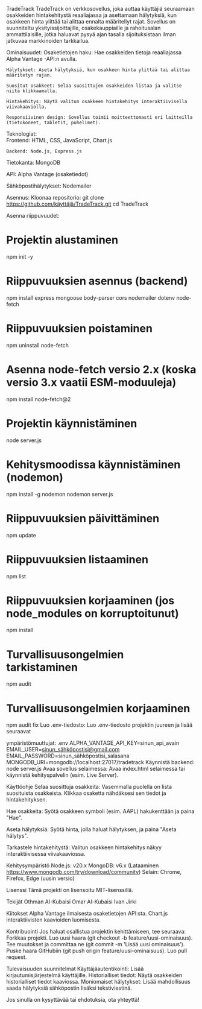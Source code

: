 TradeTrack
TradeTrack on verkkosovellus, joka auttaa käyttäjiä seuraamaan osakkeiden hintakehitystä reaaliajassa ja asettamaan hälytyksiä, kun osakkeen hinta ylittää tai alittaa ennalta määritellyt rajat. Sovellus on suunniteltu yksityissijoittajille, osakekauppiaille ja rahoitusalan ammattilaisille, jotka haluavat pysyä ajan tasalla sijoituksistaan ilman jatkuvaa markkinoiden tarkkailua.

Ominaisuudet:
    Osaketietojen haku: Hae osakkeiden tietoja reaaliajassa Alpha Vantage -API:n avulla.

    Hälytykset: Aseta hälytyksiä, kun osakkeen hinta ylittää tai alittaa määritetyn rajan.

    Suositut osakkeet: Selaa suosittujen osakkeiden listaa ja valitse niitä klikkaamalla.

    Hintakehitys: Näytä valitun osakkeen hintakehitys interaktiivisella viivakaaviolla.

    Responsiivinen design: Sovellus toimii moitteettomasti eri laitteilla (tietokoneet, tabletit, puhelimet).

Teknologiat:    
    Frontend: HTML, CSS, JavaScript, Chart.js

    Backend: Node.js, Express.js

Tietokanta: 
    MongoDB

API: 
    Alpha Vantage (osaketiedot)

Sähköpostihälytykset: 
    Nodemailer

Asennus:
Kloonaa repositorio:
git clone https://github.com/käyttäjä/TradeTrack.git
cd TradeTrack

Asenna riippuvuudet:
# Projektin alustaminen
npm init -y
# Riippuvuuksien asennus (backend)
npm install express mongoose body-parser cors nodemailer dotenv node-fetch
# Riippuvuuksien poistaminen
npm uninstall node-fetch
# Asenna node-fetch versio 2.x (koska versio 3.x vaatii ESM-moduuleja)
npm install node-fetch@2
# Projektin käynnistäminen
node server.js
# Kehitysmoodissa käynnistäminen (nodemon)
npm install -g nodemon
nodemon server.js
# Riippuvuuksien päivittäminen
npm update
# Riippuvuuksien listaaminen
npm list
# Riippuvuuksien korjaaminen (jos node_modules on korruptoitunut)
npm install
# Turvallisuusongelmien tarkistaminen
npm audit
# Turvallisuusongelmien korjaaminen
npm audit fix
Luo .env-tiedosto:
Luo .env-tiedosto projektin juureen ja lisää seuraavat 

ympäristömuuttujat:
    .env
    ALPHA_VANTAGE_API_KEY=sinun_api_avain
    EMAIL_USER=sinun_sähköpostisi@gmail.com
    EMAIL_PASSWORD=sinun_sähköpostisi_salasana
    MONGODB_URI=mongodb://localhost:27017/tradetrack
Käynnistä backend:
    node server.js
Avaa sovellus selaimessa:
    Avaa index.html selaimessa tai käynnistä kehityspalvelin (esim. Live Server).

Käyttöohje
Selaa suosittuja osakkeita:
    Vasemmalla puolella on lista suosituista osakkeista. Klikkaa osaketta nähdäksesi sen tiedot ja hintakehityksen.

Hae osakkeita:
    Syötä osakkeen symboli (esim. AAPL) hakukenttään ja paina "Hae".

Aseta hälytyksiä:
    Syötä hinta, jolla haluat hälytyksen, ja paina "Aseta hälytys".

Tarkastele hintakehitystä:
    Valitun osakkeen hintakehitys näkyy interaktiivisessa viivakaaviossa.

Kehitysympäristö
    Node.js: v20.x
    MongoDB: v6.x (Lataaminen https://www.mongodb.com/try/download/community)
    Selain: Chrome, Firefox, Edge (uusin versio)

Lisenssi
Tämä projekti on lisensoitu MIT-lisenssillä.

Tekijät
    Othman Al-Kubaisi
    Omar Al-Kubaisi
    Ivan Jirki

Kiitokset
    Alpha Vantage ilmaisesta osaketietojen API:sta.
    Chart.js interaktiivisten kaavioiden luomisesta.

Kontribuointi
Jos haluat osallistua projektin kehittämiseen, tee seuraava:
    Forkkaa projekti.
    Luo uusi haara (git checkout -b feature/uusi-ominaisuus).
    Tee muutokset ja committaa ne (git commit -m 'Lisää uusi ominaisuus').
    Puske haara GitHubiin (git push origin feature/uusi-ominaisuus).
    Luo pull request.

Tulevaisuuden suunnitelmat
    Käyttäjäautentikointi: Lisää kirjautumisjärjestelmä käyttäjille.
    Historialliset tiedot: Näytä osakkeiden historialliset tiedot kaaviossa.
    Moniomaiset hälytykset: Lisää mahdollisuus saada hälytyksiä sähköpostin lisäksi tekstiviestinä.

Jos sinulla on kysyttävää tai ehdotuksia, ota yhteyttä!